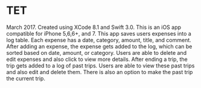 # TET
March 2017. Created using XCode 8.1 and Swift 3.0. This is an iOS app compatible for iPhone 5,6,6+, and 7.
This app saves users expenses into a log table. Each expense has a date, category, amount, title, and comment. After adding an expense, the expense gets added to the log, which can be sorted based on date, amount, or category. Users are able to delete and edit expenses and also click to view more details. After ending a trip, the trip gets added to a log of past trips. Users are able to view these past trips and also edit and delete them. There is also an option to make the past trip the current trip.
